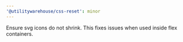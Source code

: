 ```yaml
---
'@utilitywarehouse/css-reset': minor
---
```


Ensure svg icons do not shrink. This fixes issues when used inside flex containers.
